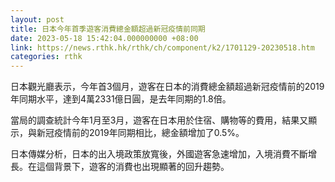 ```yaml
---
layout: post
title: 日本今年首季遊客消費總金額超過新冠疫情前同期
date: 2023-05-18 15:42:04.000000000 +08:00
link: https://news.rthk.hk/rthk/ch/component/k2/1701129-20230518.htm
categories: rthk
---
```


日本觀光廳表示，今年首3個月，遊客在日本的消費總金額超過新冠疫情前的2019年同期水平，達到4萬2331億日圓，是去年同期的1.8倍。

當局的調查統計今年1月至3月，遊客在日本用於住宿、購物等的費用，結果又顯示，與新冠疫情前的2019年同期相比，總金額增加了0.5%。

日本傳媒分析，日本的出入境政策放寬後，外國遊客急速增加，入境消費不斷增長。在這個背景下，遊客的消費也出現顯著的回升趨勢。
